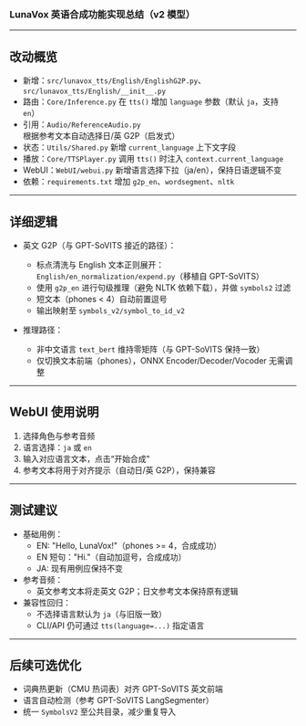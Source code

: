 ### LunaVox 英语合成功能实现总结（v2 模型）

---

## 改动概览
- 新增：`src/lunavox_tts/English/EnglishG2P.py`、`src/lunavox_tts/English/__init__.py`
- 路由：`Core/Inference.py` 在 `tts()` 增加 `language` 参数（默认 `ja`，支持 `en`）
- 引用：`Audio/ReferenceAudio.py` 根据参考文本自动选择日/英 G2P（启发式）
- 状态：`Utils/Shared.py` 新增 `current_language` 上下文字段
- 播放：`Core/TTSPlayer.py` 调用 `tts()` 时注入 `context.current_language`
- WebUI：`WebUI/webui.py` 新增语言选择下拉（ja/en），保持日语逻辑不变
- 依赖：`requirements.txt` 增加 `g2p_en`、`wordsegment`、`nltk`

---

## 详细逻辑
- 英文 G2P（与 GPT-SoVITS 接近的路径）：
  - 标点清洗与 English 文本正则展开：`English/en_normalization/expend.py`（移植自 GPT-SoVITS）
  - 使用 `g2p_en` 进行句级推理（避免 NLTK 依赖下载），并做 `symbols2` 过滤
  - 短文本（phones < 4）自动前置逗号
  - 输出映射至 `symbols_v2/symbol_to_id_v2`

- 推理路径：
  - 非中文语言 `text_bert` 维持零矩阵（与 GPT-SoVITS 保持一致）
  - 仅切换文本前端（phones），ONNX Encoder/Decoder/Vocoder 无需调整

---

## WebUI 使用说明
1) 选择角色与参考音频
2) 语言选择：`ja` 或 `en`
3) 输入对应语言文本，点击“开始合成”
4) 参考文本将用于对齐提示（自动日/英 G2P），保持兼容

---

## 测试建议
- 基础用例：
  - EN: "Hello, LunaVox!"（phones >= 4，合成成功）
  - EN 短句："Hi."（自动加逗号，合成成功）
  - JA: 现有用例应保持不变
- 参考音频：
  - 英文参考文本将走英文 G2P；日文参考文本保持原有逻辑
- 兼容性回归：
  - 不选择语言默认为 `ja`（与旧版一致）
  - CLI/API 仍可通过 `tts(language=...)` 指定语言

---

## 后续可选优化
- 词典热更新（CMU 热词表）对齐 GPT-SoVITS 英文前端
- 语言自动检测（参考 GPT-SoVITS LangSegmenter）
- 统一 `SymbolsV2` 至公共目录，减少重复导入


